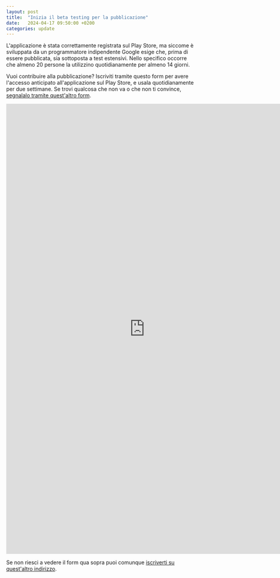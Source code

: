 ```yaml
---
layout: post
title:  "Inizia il beta testing per la pubblicazione"
date:   2024-04-17 09:50:00 +0200
categories: update
---
```

L'applicazione è stata correttamente registrata sul Play Store, ma siccome è sviluppata da un programmatore indipendente Google esige che, prima di essere pubblicata, sia sottoposta a test estensivi. Nello specifico occorre che almeno 20 persone la utilizzino quotidianamente per almeno 14 giorni.

Vuoi contribuire alla pubblicazione? Iscriviti tramite questo form per avere l'accesso anticipato all'applicazione sul Play Store, e usala quotidianamente per due settimane. Se trovi qualcosa che non va o che non ti convince, [segnalalo tramite quest'altro form](/bugs).

<iframe src="https://docs.google.com/forms/d/e/1FAIpQLSdG0RCFByUDOzZsey9TAEH3-TKJQ23Kg07wcYQwF81KMLXfSQ/viewform?embedded=true" width="740" height="1200" frameborder="0" marginheight="0" marginwidth="0">Caricamento…</iframe>

Se non riesci a vedere il form qua sopra puoi comunque [iscriverti su quest'altro indirizzo](https://docs.google.com/forms/d/e/1FAIpQLSdG0RCFByUDOzZsey9TAEH3-TKJQ23Kg07wcYQwF81KMLXfSQ/viewform).
